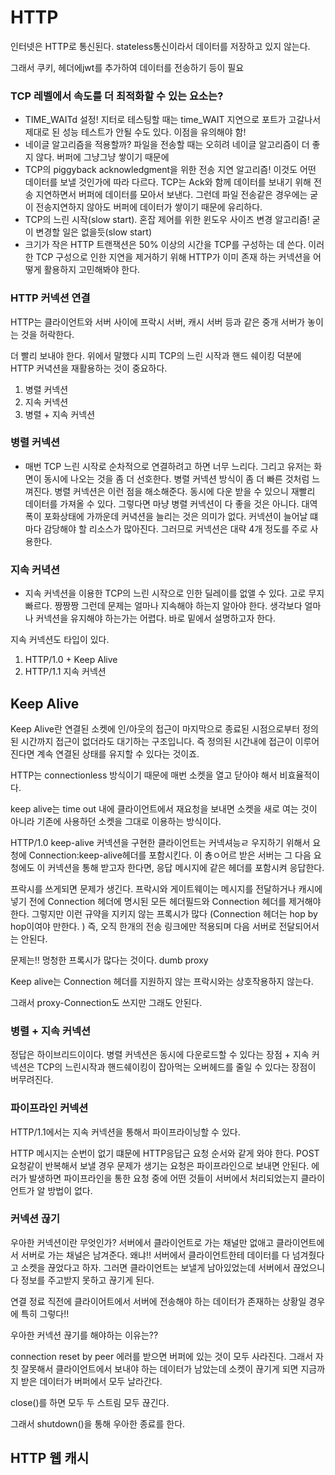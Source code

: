 # HTTP

인터넷은 HTTP로 통신된다. stateless통신이라서 데이터를 저장하고 있지 않는다.

그래서 쿠키, 헤더에jwt를 추가하여 데이터를 전송하기 등이 필요



### TCP 레벨에서 속도를 더 최적화할 수 있는 요소는?

- TIME_WAITd 설정! 지터로 테스팅할 때는 time_WAIT 지연으로 포트가 고갈나서 제대로 된 성능 테스트가 안될 수도 있다. 이점을 유의해야 함!
- 네이글 알고리즘을 적용할까? 파일을 전송할 때는 오히려 네이글 알고리즘이 더 좋지 않다. 버퍼에 그냥그냥 쌓이기 때문에
- TCP의 piggyback acknowledgment을 위한 전송 지연 알고리즘! 이것도 어떤 데이터를 보낼 것인가에 따라 다르다. TCP는 Ack와 함께 데이터를 보내기 위해 전송 지연하면서 버퍼에 데이터를 모아서 보낸다. 그런데 파일 전송같은 경우에는 굳이 전송지연하지 않아도 버퍼에 데이터가 쌓이기 때문에 유리하다.
- TCP의 느린 시작(slow start). 혼잡 제어를 위한 윈도우 사이즈 변경 알고리즘! 굳이 변경할 일은 없을듯(slow start)
- 크기가 작은 HTTP 트랜잭션은 50% 이상의 시간을 TCP를 구성하는 데 쓴다. 이러한 TCP 구성으로 인한 지연을 제거하기 위해 HTTP가 이미 존재 하는 커넥션을 어떻게 활용하지 고민해봐야 한다. 



### HTTP 커넥션 연결

HTTP는 클라이언트와 서버 사이에 프락시 서버, 캐시 서버 등과 같은 중개 서버가 놓이는 것을 허락한다. 

더 빨리 보내야 한다. 위에서 말했다 시피 TCP의 느린 시작과 핸드 쉐이킹 덕분에 HTTP 커녁션을 재활용하는 것이 중요하다. 

1. 병렬 커넥션
2. 지속 커넥션
3. 병렬 + 지속 커넥션



### 병렬 커넥션

- 매번 TCP 느린 시작로 순차적으로 연결하려고 하면 너무 느리다. 그리고 유저는 화면이 동시에 나오는 것을 좀 더 선호한다. 병렬 커넥션 방식이 좀 더 빠른 것처럼 느껴진다. 병렬 커넥션은 이런 점을 해소해준다. 동시에 다운 받을 수 있으니 재빨리 데이터를 가져올 수 있다. 그렇다면 마냥 병렬 커넥션이 다 좋을 것은 아니다. 대역폭이 포화상태에 가까운데 커녁션을 늘리는 것은 의미가 없다. 커넥션이 늘어날 떄마다 감당해야 할 리소스가 많아진다. 그러므로 커넥션은 대략 4개 정도를 주로 사용한다.

### 지속 커녁션

- 지속 커넥션을 이용한 TCP의 느린 시작으로 인한 딜레이를 없앨 수 있다. 고로 무지 빠르다. 짱짱짱 그런데 문제는 얼마나 지속해야 하는지 알아야 한다. 생각보다 얼마나 커넥션을 유지해야 하는가는 어렵다. 바로 밑에서 설명하고자 한다. 

지속 커넥션도 타입이 있다. 

1. HTTP/1.0 + Keep Alive
2. HTTP/1.1 지속 커넥션

## Keep Alive

Keep Alive란 연결된 소켓에 인/아웃의 접근이 마지막으로 종료된 시점으로부터 정의된 시간까지 접근이 없더라도 대기하는 구조입니다. 즉 정의된 시간내에 접근이 이루어진다면 계속 연결된 상태를 유지할 수 있다는 것이죠.



HTTP는 connectionless 방식이기 때문에 매번 소켓을 열고 닫아야 해서 비효율적이다.

keep alive는 time out 내에 클라이언트에서 재요청을 보내면 소켓을 새로 여는 것이 아니라 기존에 사용하던 소켓을 그대로 이용하는 방식이다.

HTTP/1.0 keep-alive 커넥션을 구현한 클라이언트는 커넥셔능ㄹ 우지하기 위해서 요청에 Connection:keep-alive헤더를 포함시킨다. 이 춍ㅇ어르 받은 서버는 그 다음 요청에도 이 커넥션을 통해 받고자 한다면, 응답 메시지에 같은 헤더를 포함시켜 응답한다. 

프락시를 쓰게되면 문제가 생긴다. 프락시와 게이트웨이는 메시지를 전달하거나 캐시에 넣기 전에 Connection 헤더에 명시된 모든 헤더필드와 Connection 헤더를 제거해야한다. 그렇지만 이런 규약을 지키지 않는 프록시가 많다 (Connection 헤더는 hop by hop이여야 만한다. ) 즉, 오직 한개의 전송 링크에만 적용되며 다음 서버로 전달되어서는 안된다. 



문제는!! 멍청한 프록시가 많다는 것이다. dumb proxy

Keep alive는 Connection 헤더를 지원하지 않는 프락시와는 상호작용하지 않는다. 

그래서 proxy-Connection도 쓰지만 그래도 안된다.

### 병렬 + 지속 커넥션

정답은 하이브리드이이다. 병렬 커넥션은 동시에 다운로드할 수 있다는 장점 + 지속 커넥션은 TCP의 느린시작과 핸드쉐이킹이 잡아먹는 오버헤드를 줄일 수 있다는 장점이 버무려진다. 

### 파이프라인 커넥션

HTTP/1.1에서는 지속 커넥션을 통해서 파이프라이닝할 수 있다. 

HTTP 메시지는 순번이 없기 떄문에 HTTP응답근 요청 순서와 같게 와야 한다. POST요청같이 반복해서 보낼 경우 문제가 생기는 요청은 파이프라인으로 보내면 안된다. 에러가 발생하면 파이프라인을 통한 요청 중에 어떤 것들이 서버에서 처리되었는지 클라이언트가 알 방법이 없다. 



### 커넥션 끊기 

우아한 커넥션이란 무엇인가? 서버에서 클라이언트로 가는 채널만 없애고 클라이언트에서 서버로 가는 채널은 남겨준다. 왜냐!! 서버에서 클라이언트한테 데이터를 다 넘겨줬다고 소켓을 끊었다고 하자. 그러면 클라이언트는 보낼게 남아있었는데 서버에서 끊었으니 다 정보를 주고받지 못하고 끊기게 된다. 

연결 정료 직전에 클라이어트에서 서버에 전송해야 하는 데이터가 존재하는 상황일 경우에 특히 그렇다!!

우아한 커넥션 끊기를 해야하는 이유는??

connection reset by peer 에러를 받으면 버퍼에 있는 것이 모두 사라진다. 그래서 자칫 잘못해서 클라이언트에서 보내야 하는 데이터가 남았는데 소켓이 끊기게 되면 지금까지 받은 데이터가 버퍼에서 모두 날라간다. 



close()를 하면 모두 두 스트림 모두 끊긴다. 

그래서 shutdown()을 통해 우아한 종료를 한다. 

## HTTP 웹 캐시



